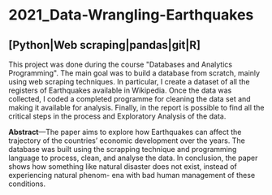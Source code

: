 # 2021_Data-Wrangling-Earthquakes
## [Python|Web scraping|pandas|git|R]

This project was done during the course "Databases and Analytics Programming". The main goal was to build a database from scratch, mainly using web scraping techniques. In particular, I create a dataset of all the registers of Earthquakes available in Wikipedia. Once the data was collected, I coded a completed programme for cleaning the data set and making it available for analysis. Finally, in the report is possible to find all the critical steps in the process and Exploratory Analysis of the data.

**Abstract**—The paper aims to explore how Earthquakes can affect the trajectory of the countries’ economic development over the years. The database was built using the scrapping technique and programming language to process, clean, and analyse the data. In conclusion, the paper shows how something like natural disaster does not exist, instead of experiencing natural phenom- ena with bad human management of these conditions.
